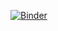 [![Binder](https://mybinder.org/badge_logo.svg)](https://mybinder.org/v2/gh/TNUStasivBogdan2023/methodology-lb-3/HEAD)
